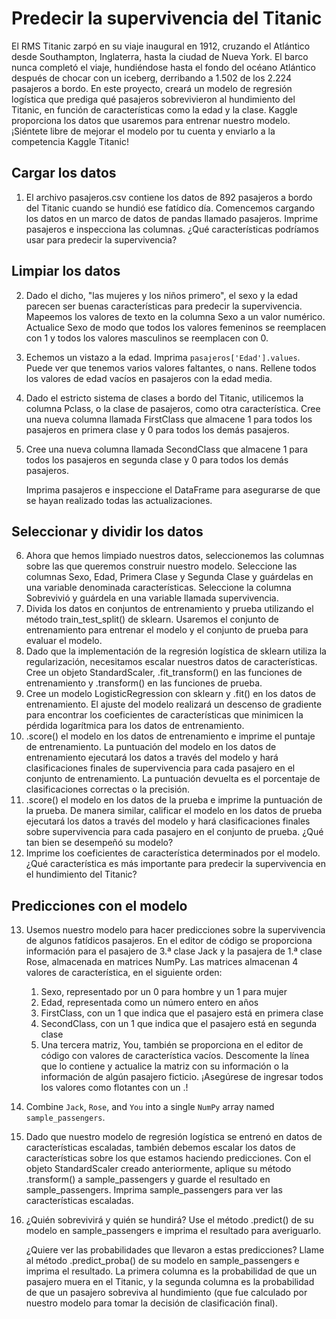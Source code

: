 # Predecir la supervivencia del Titanic 

El RMS Titanic zarpó en su viaje inaugural en 1912, cruzando el Atlántico desde Southampton, Inglaterra, hasta la ciudad de Nueva York. El barco nunca completó el viaje, hundiéndose hasta el fondo del océano Atlántico después de chocar con un iceberg, derribando a 1.502 de los 2.224 pasajeros a bordo. En este proyecto, creará un modelo de regresión logística que prediga qué pasajeros sobrevivieron al hundimiento del Titanic, en función de características como la edad y la clase. Kaggle proporciona los datos que usaremos para entrenar nuestro modelo. ¡Siéntete libre de mejorar el modelo por tu cuenta y enviarlo a la competencia Kaggle Titanic!

## Cargar los datos 

1.   El archivo pasajeros.csv contiene los datos de 892 pasajeros a bordo del Titanic cuando se hundió ese fatídico día. Comencemos cargando los datos en un marco de datos de pandas llamado pasajeros. Imprime pasajeros e inspecciona las columnas. ¿Qué características podríamos usar para predecir la supervivencia?

## Limpiar los datos

2.   Dado el dicho, "las mujeres y los niños primero", el sexo y la edad parecen ser buenas características para predecir la supervivencia. Mapeemos los valores de texto en la columna Sexo a un valor numérico. Actualice Sexo de modo que todos los valores femeninos se reemplacen con 1 y todos los valores masculinos se reemplacen con 0.

3.    Echemos un vistazo a la edad. Imprima `pasajeros['Edad'].values`. Puede ver que tenemos varios valores faltantes, o nans. Rellene todos los valores de edad vacíos en pasajeros con la edad media.

4.   Dado el estricto sistema de clases a bordo del Titanic, utilicemos la columna Pclass, o la clase de pasajeros, como otra característica. Cree una nueva columna llamada FirstClass que almacene 1 para todos los pasajeros en primera clase y 0 para todos los demás pasajeros.

5.   Cree una nueva columna llamada SecondClass que almacene 1 para todos los pasajeros en segunda clase y 0 para todos los demás pasajeros.

     Imprima pasajeros e inspeccione el DataFrame para asegurarse de que se hayan realizado todas las actualizaciones.

## Seleccionar y dividir los datos 

6.   Ahora que hemos limpiado nuestros datos, seleccionemos las columnas sobre las que queremos construir nuestro modelo. Seleccione las columnas Sexo, Edad, Primera Clase y Segunda Clase y guárdelas en una variable denominada características. Seleccione la columna Sobrevivió y guárdela en una variable llamada supervivencia.
7.   Divida los datos en conjuntos de entrenamiento y prueba utilizando el método train_test_split() de sklearn. Usaremos el conjunto de entrenamiento para entrenar el modelo y el conjunto de prueba para evaluar el modelo.
8.   Dado que la implementación de la regresión logística de sklearn utiliza la regularización, necesitamos escalar nuestros datos de características. Cree un objeto StandardScaler, .fit_transform() en las funciones de entrenamiento y .transform() en las funciones de prueba.
9.   Cree un modelo LogisticRegression con sklearn y .fit() en los datos de entrenamiento. El ajuste del modelo realizará un descenso de gradiente para encontrar los coeficientes de características que minimicen la pérdida logarítmica para los datos de entrenamiento.
10.   .score() el modelo en los datos de entrenamiento e imprime el puntaje de entrenamiento. La puntuación del modelo en los datos de entrenamiento ejecutará los datos a través del modelo y hará clasificaciones finales de supervivencia para cada pasajero en el conjunto de entrenamiento. La puntuación devuelta es el porcentaje de clasificaciones correctas o la precisión. 
11.   .score() el modelo en los datos de la prueba e imprime la puntuación de la prueba. De manera similar, calificar el modelo en los datos de prueba ejecutará los datos a través del modelo y hará clasificaciones finales sobre supervivencia para cada pasajero en el conjunto de prueba. ¿Qué tan bien se desempeñó su modelo?
12.   Imprime los coeficientes de característica determinados por el modelo. ¿Qué característica es más importante para predecir la supervivencia en el hundimiento del Titanic?

## Predicciones con el modelo

13.   Usemos nuestro modelo para hacer predicciones sobre la supervivencia de algunos fatídicos pasajeros. En el editor de código se proporciona información para el pasajero de 3.ª clase Jack y la pasajera de 1.ª clase Rose, almacenada en matrices NumPy. Las matrices almacenan 4 valores de característica, en el siguiente orden:

      1.   Sexo, representado por un 0 para hombre y un 1 para mujer
      2.   Edad, representada como un número entero en años
      3.   FirstClass, con un 1 que indica que el pasajero está en primera clase
      4.   SecondClass, con un 1 que indica que el pasajero está en segunda clase
      5.   Una tercera matriz, You, también se proporciona en el editor de código con valores de característica vacíos. Descomente la línea que lo contiene y actualice la matriz con su información o la información de algún pasajero ficticio. ¡Asegúrese de ingresar todos los valores como flotantes con un .!

14.   Combine `Jack`, `Rose`, and `You` into a single `NumPy` array named `sample_passengers`.

15.   Dado que nuestro modelo de regresión logística se entrenó en datos de características escaladas, también debemos escalar los datos de características sobre los que estamos haciendo predicciones. Con el objeto StandardScaler creado anteriormente, aplique su método .transform() a sample_passengers y guarde el resultado en sample_passengers. Imprima sample_passengers para ver las características escaladas.

16.   ¿Quién sobrevivirá y quién se hundirá? Use el método .predict() de su modelo en sample_passengers e imprima el resultado para averiguarlo.

      ¿Quiere ver las probabilidades que llevaron a estas predicciones? Llame al método .predict_proba() de su modelo en sample_passengers e imprima el resultado. La primera columna es la probabilidad de que un pasajero muera en el Titanic, y la segunda columna es la probabilidad de que un pasajero sobreviva al hundimiento (que fue calculado por nuestro modelo para tomar la decisión de clasificación final).



